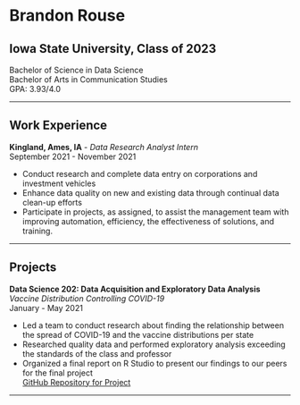 # Brandon Rouse <br>
## Iowa State University, Class of 2023 <br>
Bachelor of Science in Data Science <br>
Bachelor of Arts in Communication Studies <br>
GPA: 3.93/4.0 <br>

---

## Work Experience
**Kingland, Ames, IA** - *Data Research Analyst Intern* <br>
September 2021 - November 2021
+ Conduct research and complete data entry on corporations and investment vehicles
+ Enhance data quality on new and existing data through continual data clean-up efforts
+ Participate in projects, as assigned, to assist the management team with improving automation, efficiency, the effectiveness of solutions, and training. 

---

## Projects
**Data Science 202: Data Acquisition and Exploratory Data Analysis** <br>
*Vaccine Distribution Controlling COVID-19* <br>
January - May 2021
+ Led a team to conduct research about finding the relationship between the spread of COVID-19 and the vaccine distributions per state
+ Researched quality data and performed exploratory analysis exceeding the standards of the class and professor
+ Organized a final report on R Studio to present our findings to our peers for the final project <br>
[GitHub Repository for Project](https://github.com/SamReinart/ds202_project)

---


